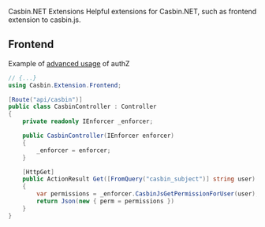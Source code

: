 Casbin.NET Extensions
Helpful extensions for Casbin.NET, such as frontend extension to casbin.js.

## Frontend

Example of [advanced usage](https://casbin.org/docs/en/frontend#advanced-usage) of authZ

```csharp
// {...}
using Casbin.Extension.Frontend;

[Route("api/casbin")]
public class CasbinController : Controller
{
    private readonly IEnforcer _enforcer;

    public CasbinController(IEnforcer enforcer)
    {
        _enforcer = enforcer;
    }

    [HttpGet]
    public ActionResult Get([FromQuery("casbin_subject")] string user)
    {
        var permissions = _enforcer.CasbinJsGetPermissionForUser(user);
        return Json(new { perm = permissions })
    }
}
```